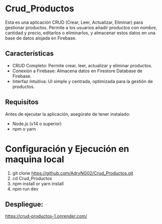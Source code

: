 # Crud_Productos
Esta es una aplicación CRUD (Crear, Leer, Actualizar, Eliminar) para gestionar productos. Permite a los usuarios añadir productos con nombre, cantidad y precio, editarlos o eliminarlos, y almacenar estos datos en una base de datos alojada en Firebase.


## Características

- CRUD Completo: Permite crear, leer, actualizar y eliminar productos.
- Conexión a Firebase: Almacena datos en Firestore Database de Firebase.
- Interfaz Intuitiva: UI simple y centrada, optimizada para la gestión de productos.

## Requisitos

Antes de ejecutar la aplicación, asegúrate de tener instalado:

- Node.js (v14 o superior)
- npm o yarn

# Configuración y Ejecución en maquina local

1. git clone https://github.com/AdryNG02/Crud_Productos.git
2. cd Crud_Productos
3. npm install or yarn install
4. npm run dev


## Despliegue: 
https://crud-productos-1.onrender.com/
